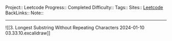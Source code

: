Project:: Leetcode
Progress:: Completed
Difficulty:: 
Tags:: 
Sites:: [Leetcode](https://leetcode.com/problems/longest-substring-without-repeating-characters/description/)
BackLinks:: 
Note:: 

---
![[3. Longest Substring Without Repeating Characters 2024-01-10 03.33.10.excalidraw]]